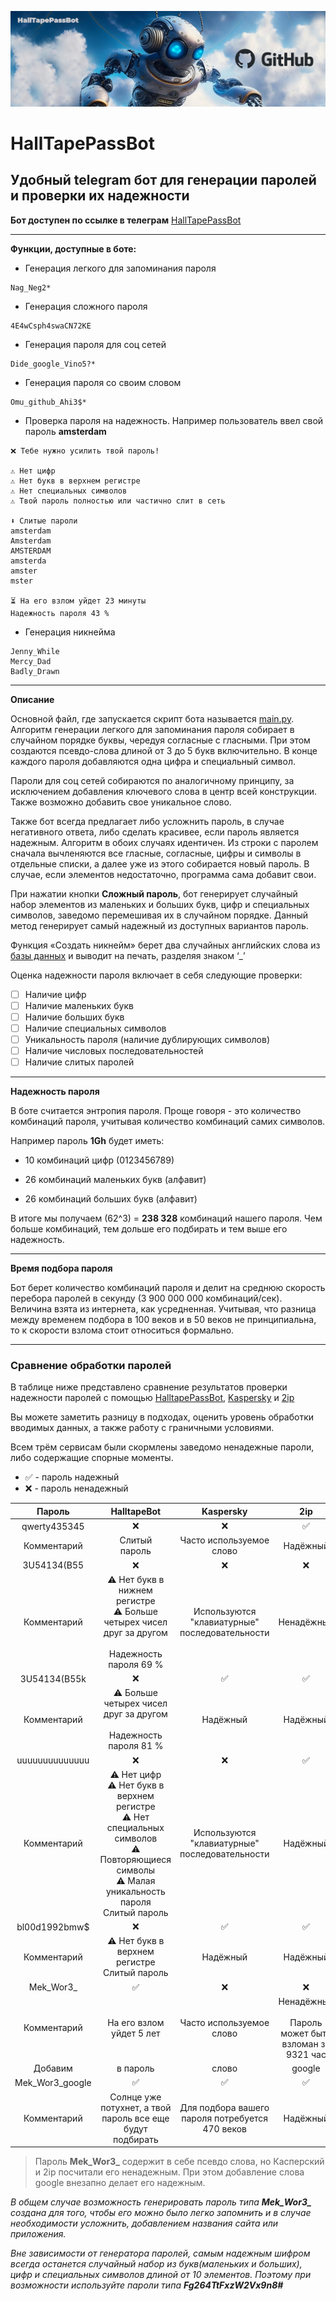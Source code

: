 ![Start_pic](https://github.com/halltape/HalltapePassBot/blob/main/pics/github_jpg.jpg "github_jpg.jpg")
# HallTapePassBot
## Удобный telegram бот для генерации паролей и проверки их надежности

**Бот доступен по ссылке в телеграм** [HallTapePassBot](https://t.me/HalltapePassBot)
***

**Функции, доступные в боте:**

- Генерация легкого для запоминания пароля
```
Nag_Neg2*
```
- Генерация сложного пароля
```
4E4wCsph4swaCN72KE
```
- Генерация пароля для соц сетей
```
Dide_google_Vino5?*
```
- Генерация пароля со своим словом
```
Omu_github_Ahi3$*
```
- Проверка пароля на надежность. Например пользователь ввел свой пароль **amsterdam**
```
❌ Тебе нужно усилить твой пароль!

⚠️ Нет цифр
⚠️ Нет букв в верхнем регистре
⚠️ Нет специальных символов
⚠️ Твой пароль полностью или частично слит в сеть

⬇️ Слитые пароли
amsterdam
Amsterdam
AMSTERDAM
amsterda
amster
mster

⏳ На его взлом уйдет 23 минуты
Надежность пароля 43 %
```
- Генерация никнейма
```
Jenny_While
Mercy_Dad
Badly_Drawn
```
***
**Описание**

Основной файл, где запускается скрипт бота называется [main.py](https://github.com/halltape/HalltapePassBot/blob/main/src/main.py). Алгоритм генерации легкого для запоминания пароля собирает в случайном порядке буквы, чередуя согласные с гласными. При этом создаются псевдо-слова длиной от 3 до 5 букв включительно. В конце каждого пароля добавляются одна цифра и специальный символ.

Пароли для соц сетей собираются по аналогичному принципу, за исключением добавления ключевого слова в центр всей конструкции. Также возможно добавить свое уникальное слово.

Также бот всегда предлагает либо усложнить пароль, в случае негативного ответа, либо сделать красивее, если пароль является надежным. Алгоритм в обоих случаях идентичен. Из строки с паролем сначала вычленяются все гласные, согласные, цифры и символы в отдельные списки, а далее уже из этого собирается новый пароль. В случае, если элементов недостаточно, программа сама добавит свои.

При нажатии кнопки **Сложный пароль**, бот генерирует случайный набор элементов из маленьких и больших букв, цифр и специальных символов, заведомо перемешивая их в случайном порядке. Данный метод генерирует самый надежный из доступных вариантов пароль. 

Функция «Создать никнейм» берет два случайных английских слова из [базы данных](https://github.com/halltape/HalltapePassBot/blob/main/text_files/english_words.txt) и выводит на печать, разделяя знаком ‘_’

Оценка надежности пароля включает в себя следующие проверки:

- [ ] Наличие цифр
- [ ] Наличие маленьких букв
- [ ] Наличие больших букв
- [ ] Наличие специальных символов
- [ ] Уникальность пароля (наличие дублирующих символов)
- [ ] Наличие числовых последовательностей
- [ ] Наличие слитых паролей
***
**Надежность пароля**

В боте считается энтропия пароля. Проще говоря - это количество комбинаций пароля, учитывая количество комбинаций самих символов.

Например пароль **1Gh** будет иметь:

- 10 комбинаций цифр (0123456789)

- 26 комбинаций маленьких букв (алфавит)

- 26 комбинаций больших букв (алфавит)

В итоге мы получаем (62^3) = **238 328** комбинаций нашего пароля. Чем больше комбинаций, тем дольше его подбирать и тем выше его надежность.
***
**Время подбора пароля**

Бот берет количество комбинаций пароля и делит на среднюю скорость перебора паролей в секунду (3 900 000 000 комбинаций/сек). Величина взята из интернета, как усредненная. Учитывая, что разница между временем подбора в 100 веков и в 50 веков не принципиальна, то к скорости взлома стоит относиться формально.
***
### Сравнение обработки паролей

В таблице ниже представлено сравнение результатов проверки надежности паролей с помощью [HalltapePassBot](https://t.me/HalltapePassBot), [Kaspersky](https://password.kaspersky.com) и [2ip](https://2ip.io/passcheck/)

Вы можете заметить разницу в подходах, оценить уровень обработки вводимых данных, а также работу с граничными условиями.

Всем трём сервисам были скормлены заведомо ненадежные пароли, либо содержащие спорные моменты.
- ✅ - пароль надежный
- ❌ - пароль ненадежный

| Пароль | HalltapeBot | Kaspersky | 2ip |
|:------------:|:------------:|:------------:|:------------:|
| qwerty435345|❌|❌|✅|
| Комментарий|Слитый<br>пароль|Часто используемое<br>слово|Надёжный|
|3U54134(B55|❌|❌|❌|
|Комментарий|⚠️ Нет букв в нижнем регистре<br>⚠️ Больше четырех чисел друг за другом<br><br>Надежность пароля 69 %|Используются "клавиатурные" последовательности|Ненадёжный|
|3U54134(B55k|❌|✅|✅
|Комментарий|⚠️ Больше четырех чисел друг за другом<br><br>Надежность пароля 81 %|Надёжный|Надёжный|
|uuuuuuuuuuuuuu|❌|❌|✅|
|Комментарий|⚠️ Нет цифр<br>⚠️ Нет букв в верхнем регистре<br>⚠️ Нет специальных символов<br>⚠️ Повторяющиеся символы<br>⚠️ Малая уникальность пароля<br>Слитый пароль|Используются "клавиатурные" последовательности|Надёжный|
|bl00d1992bmw$|❌|✅|✅|
|Комментарий|⚠️ Нет букв в верхнем регистре<br>Слитый пароль|Надёжный|Надёжный|
|Mek_Wor3_|✅|❌|❌|
|Комментарий|На его взлом уйдет 5 лет|Часто используемое слово|Ненадёжный<br><br>Пароль может быть взломан за  9321 час|
|Добавим|в пароль|слово|google|
|Mek_Wor3_google|✅|✅|✅|
|Комментарий|Солнце уже потухнет, а твой пароль все еще будут подбирать|Для подбора вашего пароля потребуется 470 веков| Надёжный|

>Пароль **Mek_Wor3_** содержит в себе псевдо слова, но Касперский и 2ip посчитали его ненадежным. При этом добавление слова google внезапно делает его надежным. 

*В общем случае возможность генерировать пароль типа **Mek_Wor3_** создана для того, чтобы его можно было легко запомнить и в случае необходимости усложнить, добавлением названия сайта или приложения.*

*Вне зависимости от генератора паролей, самым надежным шифром всегда останется случайный набор из букв(маленьких и больших), цифр и специальных символов длиной от 10 элементов. Поэтому при возможности используйте пароли типа **Fg264TtFxzW2Vx9n8#***